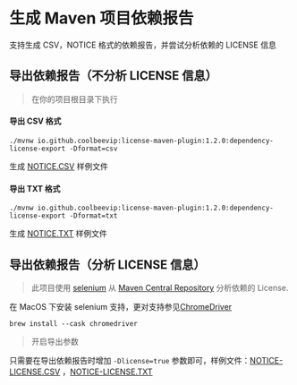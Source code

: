 # 生成 Maven 项目依赖报告

支持生成 CSV，NOTICE 格式的依赖报告，并尝试分析依赖的 LICENSE 信息

## 导出依赖报告（不分析 LICENSE 信息）

> 在你的项目根目录下执行

#### 导出 CSV 格式

```
./mvnw io.github.coolbeevip:license-maven-plugin:1.2.0:dependency-license-export -Dformat=csv
```

生成 [NOTICE.CSV](samples/NOTICE.CSV) 样例文件

#### 导出 TXT 格式

```
./mvnw io.github.coolbeevip:license-maven-plugin:1.2.0:dependency-license-export -Dformat=txt
```

生成 [NOTICE.TXT](samples/NOTICE.TXT) 样例文件

## 导出依赖报告（分析 LICENSE 信息）

> 此项目使用 [selenium](https://github.com/SeleniumHQ/selenium) 从 [Maven Central Repository](https://search.maven.org/) 分析依赖的 License.

在 MacOS 下安装 selenium 支持，更对支持参见[ChromeDriver](https://github.com/SeleniumHQ/selenium/wiki/ChromeDriver)

```
brew install --cask chromedriver
```

> 开启导出参数

只需要在导出依赖报告时增加 `-Dlicense=true` 参数即可，样例文件：[NOTICE-LICENSE.CSV](samples/NOTICE-LICENSE.CSV) ，[NOTICE-LICENSE.TXT](samples/NOTICE-LICENSE.TXT)

